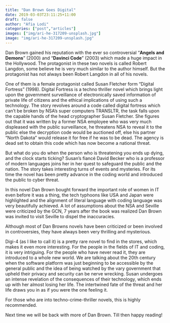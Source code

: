 ```yaml
---
title: "Dan Brown Goes Digital"
date: 2019-03-03T23:11:25+11:00
draft: false
author: "Afia Lodi"
categories: ["post","articles"]
images: ["img/ari-he-317209-unsplash.jpg"]
image: "img/ari-he-317209-unsplash.jpg"
---
```

Dan Brown gained his reputation with the ever so controversial “**Angels and Demons**” (2000) and “**Davinci Code**” (2003) which made a huge impact in the Hollywood. The protagonist in these two novels is called Robert Langdon, some believe he is very much similar to the author himself.
But the protagonist has not always been Robert Langdon in all of his novels.

One of them is a female protagonist called Susan Fletcher form “Digital Fortress” (1998). Digital Fortress is a techno thriller novel which brings light upon the government surveillance of electronically saved information of private life of citizens and the ethical implications of using such a technology. The story revolves around a code called digital fortress which can’t be broken by NSA’s super computers TRANSLTR, the task falls upon the capable hands of the head cryptographer Susan Fletcher. She figures out that it was written by a former NSA employee who was very much displeased with the public surveillance, he threatens NSA to reveal it to the public else the decryption code would be auctioned off, else his partner “North Dakota” would release it for free if he was to be dead. The agency is dead set to obtain this code which has now become a national threat.

But what do you do when the person who is threatening you ends up dying, and the clock starts ticking? Susan’s fiancé David Becker who is a professor of modern languages joins her in her quest to safeguard the public and the nation. The story takes interesting turns of events and mysteries. For its time the novel has been pretty advance in the coding world and introduced the public to cyber threat.

In this novel Dan Brown bought forward the important role of women in IT even before it was a thing, the tech typhoons like USA and Japan were highlighted and the alignment of literal language with coding language was very beautifully achieved. A lot of assumptions about the NSA and Seville were criticized by the GCN, 7 years after the book was realized Dan Brown was invited to visit Seville to dispel the inaccuracies.

Although most of Dan Browns novels have been criticized or been involved in controversies, they have always been very thrilling and mysterious.

Digi-4 (as I like to call it) is a pretty rare novel to find in the stores, which makes it even more interesting. For the people in the fields of IT and coding, it is very intriguing. For the people who have never read it, they are introduced to a whole new world. We are talking about the 20th century when the software platform was just beginning to be accessible by the general public and the idea of being watched by the vary government that upheld their privacy and security can be nerve wrecking. Susan undergoes an intense revelation of the consequences of their technology, which ends up with her almost losing her life. The intertwined fate of the threat and her life draws you in as if you were the one feeling it.

For those who are into techno-crime-thriller novels, this is highly recommended.

Next time we will be back with more of Dan Brown. Till then happy reading!
